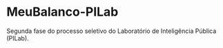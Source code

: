 # MeuBalanco-PILab
Segunda fase do processo seletivo do Laboratório de Inteligência Pública (PILab).
